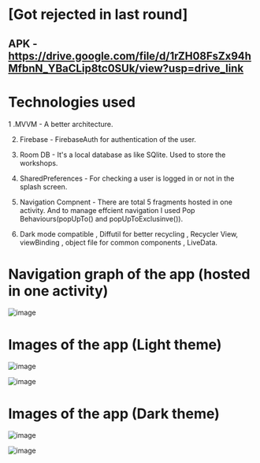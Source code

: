 # [Got rejected in last round] 
## APK - https://drive.google.com/file/d/1rZH08FsZx94hMfbnN_YBaCLip8tc0SUk/view?usp=drive_link
# Technologies used 

 1 .MVVM - A better architecture.
 
 2. Firebase - FirebaseAuth for authentication of the user.

 3. Room DB - It's a local database as like SQlite. Used to store the workshops.
    
 4. SharedPreferences - For checking a user is logged in or not in the splash screen.

 5. Navigation Compnent - There are total 5 fragments hosted in one activity. And to manage effcient navigation I used Pop Behaviours(popUpTo() and popUpToExclusinve()).

 6. Dark mode compatible , Diffutil for better recycling , Recycler View, viewBinding , object file for common components , LiveData. 



# Navigation graph of the app (hosted in one activity)

![image](https://github.com/Viraj76/workshops/assets/98775599/c4400ed9-6780-4ce2-bc99-ac0ba7c66a1b)


# Images of the app (Light theme)

![image](https://github.com/Viraj76/workshops/assets/98775599/6b0f423e-7a71-4dcc-9eff-0bb5923b6cd8)

![image](https://github.com/Viraj76/workshops/assets/98775599/9c786d4a-00ea-4b14-977e-82edfa9daa3d)

# Images of the app (Dark theme)

![image](https://github.com/Viraj76/workshops/assets/98775599/de36eaee-5872-4cbc-9267-f32dd4455c56)

![image](https://github.com/Viraj76/workshops/assets/98775599/cbd84fb7-96d1-409d-9567-66c7af44e88c)

